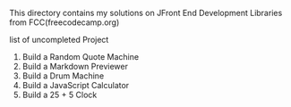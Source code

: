 This directory contains my solutions on JFront End Development Libraries from FCC(freecodecamp.org)

list of uncompleted Project
1. Build a Random Quote Machine
2. Build a Markdown Previewer
3. Build a Drum Machine
4. Build a JavaScript Calculator
5. Build a 25 + 5 Clock